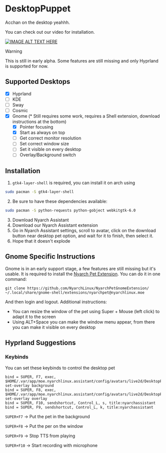 # DesktopPuppet
Acchan on the desktop yeahhh.

You can check out our video for installation.

[![IMAGE ALT TEXT HERE](https://img.youtube.com/vi/exlC3R4hj8w/0.jpg)](https://www.youtube.com/watch?v=exlC3R4hj8w)


> [!WARNING]
> This is still in early alpha. Some features are still missing and only Hyprland is supported for now.

## Supported Desktops

- [x] Hyprland
- [ ] KDE
- [ ] Sway
- [ ] Cosmic
- [x] Gnome (* Still requires some work, requires a Shell extension, download instructions at the bottom)
  - [x] Pointer focusing
  - [x] Start as always on top
  - [ ] Get correct monitor resolution
  - [ ] Set correct window size
  - [ ] Set it visible on every desktop
  - [ ] Overlay/Background switch

## Installation
1. `gtk4-layer-shell` is required, you can install it on arch using

```bash
sudo pacman -S gtk4-layer-shell
```

2. Be sure to have these dependencies available:
```bash
sudo pacman -S python-requests python-gobject webkitgtk-6.0
```

3. Download Nyarch Assistant
4. Download our Nyarch Assistant extension
5. Go in Nyarch Assistant settings, scroll to avatar, click on the download button near desktop pet option, and wait for it to finish, then select it. 
6. Hope that it doesn't explode

## Gnome Specific Instructions
Gnome is in an early support stage, a few features are still missing but it's usable.
It is required to install the [Nyarch Pet Extension](https://github.com/NyarchLinux/NyarchPetGnomeExtension/).
You can do it in one command:
```
git clone https://github.com/NyarchLinux/NyarchPetGnomeExtension/ ~/.local/share/gnome-shell/extensions/nyarchpet@nyarchlinux.moe
```
And then login and logout.
Additional instructions:
- You can resize the window of the pet using Super + Mouse (left click) to adapt it to the screen
- Using ALT+Space you can make the window menu appear, from there you can make it visible on every desktop

## Hyprland Suggestions
### Keybinds
You can set these keybinds to control the desktop pet

```hyprlang
bind = SUPER, F7, exec, $HOME/.var/app/moe.nyarchlinux.assistant/config/avatars/live2d/DesktopPuppet/src/cli.sh set-overlay background
bind = SUPER, F8, exec, $HOME/.var/app/moe.nyarchlinux.assistant/config/avatars/live2d/DesktopPuppet/src/cli.sh set-overlay overlay
bind = SUPER, F10, sendshortcut, Control_L, s, title:nyarchassistant
bind = SUPER, F9, sendshortcut, Control_L, k, title:nyarchassistant
```

`SUPER+F7` -> Put the pet in the background

`SUPER+F8` -> Put the per on the window

`SUPER+F9` -> Stop TTS from playing

`SUPER+F10` -> Start recording with microphone
